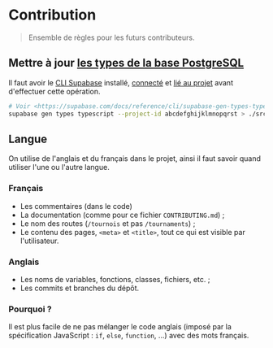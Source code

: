 # Contribution

> Ensemble de règles pour les futurs contributeurs.

## Mettre à jour [les types de la base PostgreSQL](./src/utils/database.types.ts)

Il faut avoir le [CLI Supabase](https://github.com/supabase/cli) installé, [connecté](https://supabase.com/docs/reference/cli/supabase-login) et [lié au projet](https://supabase.com/docs/reference/cli/supabase-link) avant d'effectuer cette opération.

```bash
# Voir <https://supabase.com/docs/reference/cli/supabase-gen-types-typescript>.
supabase gen types typescript --project-id abcdefghijklmnopqrst > ./src/utils/database.types.ts
```

## Langue

On utilise de l'anglais et du français dans le projet, ainsi il faut savoir quand utiliser l'une ou l'autre langue.

### Français

- Les commentaires (dans le code)
- La documentation (comme pour ce fichier `CONTRIBUTING.md`) ;
- Le nom des routes (`/tournois` et pas `/tournaments`) ;
- Le contenu des pages, `<meta>` et `<title>`, tout ce qui est visible par l'utilisateur.

### Anglais

- Les noms de variables, fonctions, classes, fichiers, etc. ;
- Les commits et branches du dépôt.

### Pourquoi ?

Il est plus facile de ne pas mélanger le code anglais (imposé par la spécification JavaScript : `if`, `else`, `function`, ...) avec des mots français.
